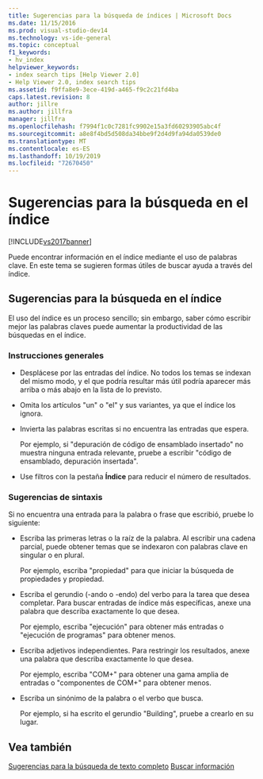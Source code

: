 ```yaml
---
title: Sugerencias para la búsqueda de índices | Microsoft Docs
ms.date: 11/15/2016
ms.prod: visual-studio-dev14
ms.technology: vs-ide-general
ms.topic: conceptual
f1_keywords:
- hv_index
helpviewer_keywords:
- index search tips [Help Viewer 2.0]
- Help Viewer 2.0, index search tips
ms.assetid: f9ffa8e9-3ece-419d-a465-f9c2c21fd4ba
caps.latest.revision: 8
author: jillre
ms.author: jillfra
manager: jillfra
ms.openlocfilehash: f7994f1c0c7281fc9902e15a3fd60293905abc4f
ms.sourcegitcommit: a8e8f4bd5d508da34bbe9f2d4d9fa94da0539de0
ms.translationtype: MT
ms.contentlocale: es-ES
ms.lasthandoff: 10/19/2019
ms.locfileid: "72670450"
---
```

# <a name="index-search-tips"></a>Sugerencias para la búsqueda en el índice
[!INCLUDE[vs2017banner](../includes/vs2017banner.md)]

Puede encontrar información en el índice mediante el uso de palabras clave. En este tema se sugieren formas útiles de buscar ayuda a través del índice.

## <a name="index-search-tips"></a>Sugerencias para la búsqueda en el índice
 El uso del índice es un proceso sencillo; sin embargo, saber cómo escribir mejor las palabras claves puede aumentar la productividad de las búsquedas en el índice.

### <a name="general-guidelines"></a>Instrucciones generales

- Desplácese por las entradas del índice. No todos los temas se indexan del mismo modo, y el que podría resultar más útil podría aparecer más arriba o más abajo en la lista de lo previsto.

- Omita los artículos "un" o "el" y sus variantes, ya que el índice los ignora.

- Invierta las palabras escritas si no encuentra las entradas que espera.

     Por ejemplo, si "depuración de código de ensamblado insertado" no muestra ninguna entrada relevante, pruebe a escribir "código de ensamblado, depuración insertada".

- Use filtros con la pestaña **Índice** para reducir el número de resultados.

### <a name="syntax-tips"></a>Sugerencias de sintaxis
 Si no encuentra una entrada para la palabra o frase que escribió, pruebe lo siguiente:

- Escriba las primeras letras o la raíz de la palabra. Al escribir una cadena parcial, puede obtener temas que se indexaron con palabras clave en singular o en plural.

     Por ejemplo, escriba "propiedad" para que iniciar la búsqueda de propiedades y propiedad.

- Escriba el gerundio (-ando o -endo) del verbo para la tarea que desea completar. Para buscar entradas de índice más específicas, anexe una palabra que describa exactamente lo que desea.

     Por ejemplo, escriba "ejecución" para obtener más entradas o "ejecución de programas" para obtener menos.

- Escriba adjetivos independientes. Para restringir los resultados, anexe una palabra que describa exactamente lo que desea.

     Por ejemplo, escriba "COM+" para obtener una gama amplia de entradas o "componentes de COM+" para obtener menos.

- Escriba un sinónimo de la palabra o el verbo que busca.

     Por ejemplo, si ha escrito el gerundio "Building", pruebe a crearlo en su lugar.

## <a name="see-also"></a>Vea también
 [Sugerencias para la búsqueda de texto completo](../ide/full-text-search-tips.md) [Buscar información](../ide/locate-information.md)
